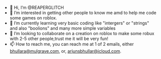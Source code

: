 - 👋 Hi, I’m @REAPERGLITCH
- 👀 I’m interested in getting other people to know me amd to help me code some games on roblox.
- 🌱 I’m currently learning very basic coding like "intergers" or "strings" and also "boolions" and many more simple variables 
- 💞️ I’m looking to collaborate on a creation on roblox to make some robux with 2-5 other people,trust me it will be very fun!
- 📫 How to reach me, you can reach me at 1 of 2 emails, either bhullara@mulgrave.com, or, arjunsbhullar@icloud.com.
<!---
REAPERGLITCh
